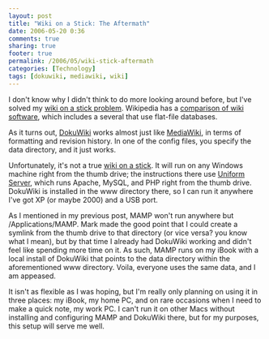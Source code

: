 ```yaml
---
layout: post
title: "Wiki on a Stick: The Aftermath"
date: 2006-05-20 0:36
comments: true
sharing: true
footer: true
permalink: /2006/05/wiki-stick-aftermath
categories: [Technology]
tags: [dokuwiki, mediawiki, wiki]
---
```

I don't know why I didn't think to do more looking around before, but I've solved my <a href="http://www.brockli.com/archives/2006/05/shared_mysql.php">wiki on a stick problem</a>.  Wikipedia has a <a href="http://en.wikipedia.org/wiki/Comparison_of_wiki_software">comparison of wiki software</a>, which includes a several that use flat-file databases.

As it turns out, <a href="http://wiki.splitbrain.org/wiki:dokuwiki">DokuWiki</a> works almost just like <a href="http://www.mediawiki.org/wiki/MediaWiki">MediaWiki</a>, in terms of formatting and revision history.  In one of the config files, you specify the data directory, and it just works.

Unfortunately, it's not a true <a href="http://meta.wikimedia.org/wiki/Wiki_on_a_stick">wiki on a stick</a>.  It will run on any Windows machine right from the thumb drive; the instructions there use <a href="http://sourceforge.net/projects/miniserver/">Uniform Server</a>, which runs Apache, MySQL, and PHP right from the thumb drive.  DokuWiki is installed in the www directory there, so I can run it anywhere I've got XP (or maybe 2000) and a USB port.

As I mentioned in my previous post, MAMP won't run anywhere but /Applications/MAMP.  Mark made the good point that I could create a symlink from the thumb drive to that directory (or vice versa? you know what I mean), but by that time I already had DokuWiki working and didn't feel like spending more time on it.  As such, MAMP runs on my iBook with a local install of DokuWiki that points to the data directory within the aforementioned www directory.  Voila, everyone uses the same data, and I am appeased.

It isn't as flexible as I was hoping, but I'm really only planning on using it in three places: my iBook, my home PC, and on rare occasions when I need to make a quick note, my work PC.  I can't run it on other Macs without installing and configuring MAMP and DokuWiki there, but for my purposes, this setup will serve me well.
